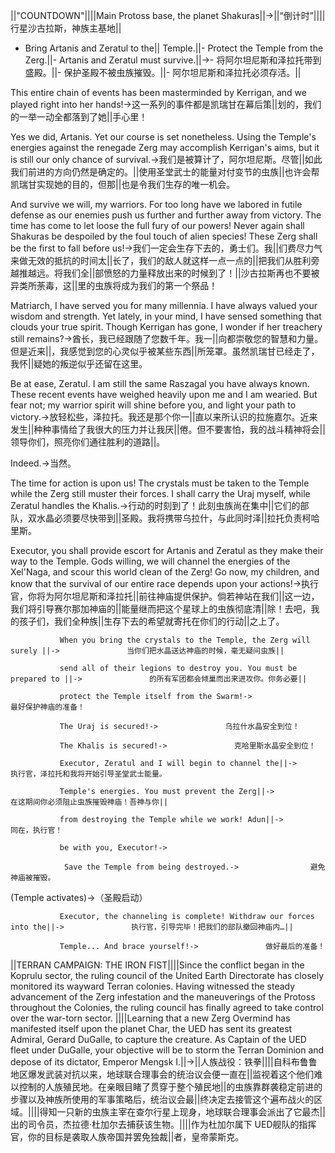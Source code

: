 ||"COUNTDOWN"||||Main Protoss base, the planet Shakuras||->||“倒计时”||||行星沙古拉斯，神族主基地||

- Bring Artanis and Zeratul to the||  Temple.||- Protect the Temple from the Zerg.||- Artanis and Zeratul must survive.||->- 将阿尔坦尼斯和泽拉托带到盛殿。||- 保护圣殿不被虫族摧毁。||- 阿尔坦尼斯和泽拉托必须存活。||

This entire chain of events has been masterminded by Kerrigan, and we played right into her hands!->这一系列的事件都是凯瑞甘在幕后策||划的，我们的一举一动全都落到了她||手心里！

Yes we did, Artanis. Yet our course is set nonetheless. Using the Temple's energies against the renegade Zerg may accomplish Kerrigan's aims, but it is still our only chance of survival.->我们是被算计了，阿尔坦尼斯。尽管||如此我们前进的方向仍然是确定的。||使用圣堂武士的能量对付变节的虫族||也许会帮凯瑞甘实现她的目的，但那||也是令我们生存的唯一机会。

And survive we will, my warriors. For too long have we labored in futile defense as our enemies push us further and further away from victory. The time has come to let loose the full fury of our powers! Never again shall Shakuras be despoiled by the foul touch of alien species! These Zerg shall be the first to fall before us!->我们一定会生存下去的，勇士们。我||们费尽力气来做无效的抵抗的时间太||长了，我们的敌人就这样一点一点的||把我们从胜利旁越推越远。将我们全||部愤怒的力量释放出来的时候到了！||沙古拉斯再也不要被异类所荼毒，这||里的虫族将成为我们的第一个祭品！

Matriarch, I have served you for many millennia. I have always valued your wisdom and strength. Yet lately, in your mind, I have sensed something that clouds your true spirit. Though Kerrigan has gone, I wonder if her treachery still remains?->酋长，我已经跟随了您数千年。我一||向都崇敬您的智慧和力量。但是近来||，我感觉到您的心灵似乎被某些东西||所笼罩。虽然凯瑞甘已经走了，我怀||疑她的叛逆似乎还留在这里。

Be at ease, Zeratul. I am still the same Raszagal you have always known. These recent events have weighed heavily upon me and I am wearied. But fear not; my warrior spirit will shine before you, and light your path to victory.->放轻松些，泽拉托。我还是那个你一||直以来所认识的拉施嘉尔。近来发生||种种事情给了我很大的压力并让我厌||倦。但不要害怕，我的战斗精神将会||领导你们，照亮你们通往胜利的道路||。

Indeed.->当然。

The time for action is upon us! The crystals must be taken to the Temple while the Zerg still muster their forces. I shall carry the Uraj myself, while Zeratul handles the Khalis.->行动的时刻到了！此刻虫族尚在集中||它们的部队，双水晶必须要尽快带到||圣殿。我将携带乌拉什，与此同时泽||拉托负责柯哈里斯。

Executor, you shall provide escort for Artanis and Zeratul as they make their way to the Temple. Gods willing, we will channel the energies of the Xel'Naga, and scour this world clean of the Zerg! Go now, my children, and know that the survival of our entire race depends upon your actions!->执行官，你将为阿尔坦尼斯和泽拉托||前往神庙提供保护。倘若神站在我们||这一边，我们将引导赛尔那加神庙的||能量继而把这个星球上的虫族彻底清||除！去吧，我的孩子们，我们全种族||生存下去的希望就寄托在你们的行动||之上了。

               When you bring the crystals to the Temple, the Zerg will surely ||->               当你们把水晶送达神庙的时候，毫无疑问虫族||

               send all of their legions to destroy you. You must be prepared to ||->               的所有军团都会倾巢而出来进攻你。你务必要||

               protect the Temple itself from the Swarm!->               最好保护神庙的准备！

               The Uraj is secured!->               乌拉什水晶安全到位！

               The Khalis is secured!->               克哈里斯水晶安全到位！

               Executor, Zeratul and I will begin to channel the||->               执行官，泽拉托和我将开始引导圣堂武士能量。

               Temple's energies. You must prevent the Zerg||->               在这期间你必须阻止虫族摧毁神庙！吾神与你||

               from destroying the Temple while we work! Adun||->               同在，执行官！

               be with you, Executor!->                

                Save the Temple from being destroyed.->                避免神庙被摧毁。

(Temple activates)->（圣殿启动）

               Executor, the channeling is complete! Withdraw our forces into the||->               执行官，引导完毕！把我们的部队撤回神庙内…||

               Temple... And brace yourself!->               做好最后的准备！

||TERRAN CAMPAIGN: THE IRON FIST||||Since the conflict began in the Koprulu sector, the ruling council of the United Earth Directorate has closely monitored its wayward Terran colonies. Having witnessed the steady advancement of the Zerg infestation and the maneuverings of the Protoss throughout the Colonies, the ruling council has finally agreed to take control over the war-torn sector. ||||Learning that a new Zerg Overmind has manifested itself upon the planet Char, the UED has sent its greatest Admiral, Gerard DuGalle, to capture the creature. As Captain of the UED fleet under DuGalle, your objective will be to storm the Terran Dominion and depose of its dictator, Emperor Mengsk I.||->||人族战役：铁拳||||自科布鲁鲁地区爆发武装对抗以来，地球联合理事会的统治议会便一直在||监视着这个他们难以控制的人族殖民地。在亲眼目睹了贯穿于整个殖民地||的虫族靠群袭稳定前进的步骤以及神族所使用的军事策略后，统治议会最||终决定去接管这个遍布战火的区域。||||得知一只新的虫族主宰在查尔行星上现身，地球联合理事会派出了它最杰||出的司令员，杰拉德·杜加尔去捕获该生物。||||作为杜加尔属下 UED舰队的指挥官，你的目标是袭取人族帝国并罢免独裁||者，皇帝蒙斯克。

